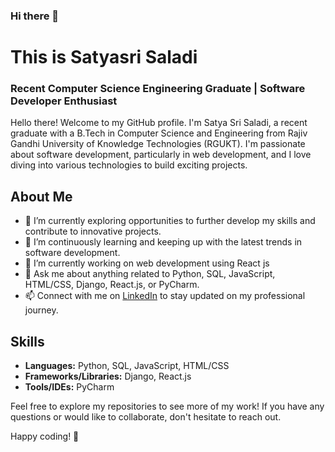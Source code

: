 ### Hi there 👋
# This is Satyasri Saladi

### Recent Computer Science Engineering Graduate | Software Developer Enthusiast

Hello there! Welcome to my GitHub profile. I'm Satya Sri Saladi, a recent graduate with a B.Tech in Computer Science and Engineering from Rajiv Gandhi University of Knowledge Technologies (RGUKT). I'm passionate about software development, particularly in web development, and I love diving into various technologies to build exciting projects.

## About Me
- 🔭 I’m currently exploring opportunities to further develop my skills and contribute to innovative projects.
- 🌱 I’m continuously learning and keeping up with the latest trends in software development.
- 🔭 I’m currently working on web development using React js
- 💬 Ask me about anything related to Python, SQL, JavaScript, HTML/CSS, Django, React.js, or PyCharm.
- 📫 Connect with me on [LinkedIn](https://www.linkedin.com/in/sathyasree-saladi/) to stay updated on my professional journey.

## Skills
- **Languages:** Python, SQL, JavaScript, HTML/CSS
- **Frameworks/Libraries:** Django, React.js
- **Tools/IDEs:** PyCharm


Feel free to explore my repositories to see more of my work! If you have any questions or would like to collaborate, don't hesitate to reach out.

Happy coding! 🚀


